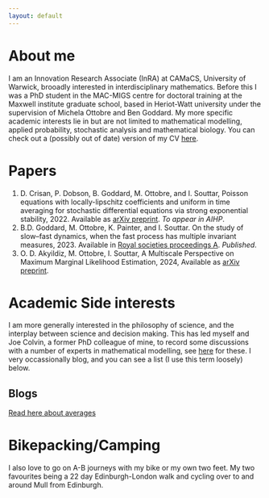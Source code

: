 ```yaml
---
layout: default
---
```

# About me
I am an Innovation Research Associate (InRA) at CAMaCS, University of Warwick, brooadly interested in interdisciplinary mathematics. Before this I was a PhD student in the MAC-MIGS centre for doctoral training at the Maxwell institute graduate school, based in Heriot-Watt university under the supervision of Michela Ottobre and Ben Goddard. My more specific academic interests lie in but are not limited to mathematical modelling, applied probability, stochastic analysis and mathematical biology. You can check out a (possibly out of date) version of my CV [here](./cv.pdf).

<!---
# News
- Started my three year InRA position at Warwick, Jan 2024.
- Submitted thesis, Dec 2023.
- Averaging for multiple invariant measures paper accepted, Sep 2024
--->

# Papers
1.  D. Crisan, P. Dobson, B. Goddard, M. Ottobre, and I. Souttar, Poisson equations
with locally-lipschitz coefficients and uniform in time averaging for stochastic differential
equations via strong exponential stability, 2022. Available as [arXiv preprint](https://arxiv.org/abs/2204.02679). _To appear in AIHP_.
2.  B.D. Goddard, M. Ottobre, K. Painter, and I. Souttar. On the study of slow–fast dynamics, when the fast process has multiple invariant measures, 2023. Available in [Royal societies proceedings A](https://royalsocietypublishing.org/doi/10.1098/rspa.2023.0322). _Published_.
3.  O. D. Akyildiz, M. Ottobre, I. Souttar, A Multiscale Perspective on Maximum Marginal Likelihood Estimation, 2024, Available as [arXiv preprint](https://arxiv.org/abs/2406.04187).

# Academic Side interests
I am more generally interested in the philosophy of science, and the interplay between science and decision making. This has led myself and Joe Colvin, a former PhD colleague of mine, to record some discussions with a number of experts in mathematical modelling, see [here](https://www.youtube.com/channel/UC1hDp_1BRhkcDOJuNzKXZ1A) for these. I very occassionally blog, and you can see a list (I use this term loosely) below.
## Blogs
[Read here about averages](./Ergodicity_of_multiplicity.html)

# Bikepacking/Camping
I also love to go on A-B journeys with my bike or my own two feet. My two favourites being a 22 day Edinburgh-London walk and cycling over to and around Mull from Edinburgh.




